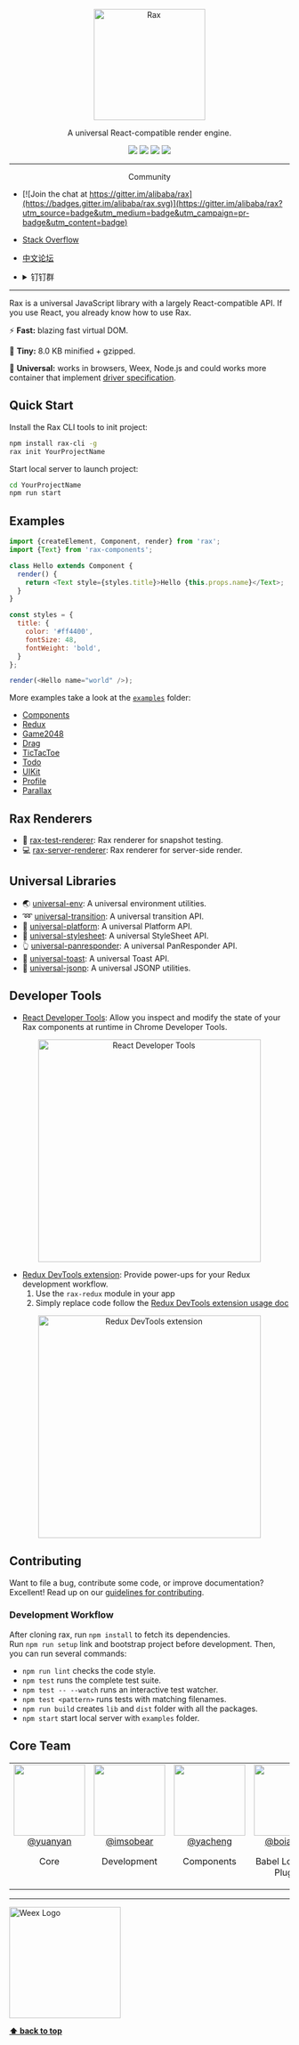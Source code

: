 <p align="center">
  <a href="https://rax.taobaofed.org">
    <img alt="Rax" src="https://gw.alicdn.com/L1/461/1/40137b64ab73a123e78d8246cd81c8379358c999_400x400.jpg" width="200">
  </a>
</p>

<p align="center">
A universal React-compatible render engine.
</p>

<p align="center">
  <a href="https://github.com/alibaba/rax/blob/master/LICENSE"><img src="https://img.shields.io/npm/l/rax.svg"></a>
  <a href="https://www.npmjs.com/package/rax"><img src="https://img.shields.io/npm/v/rax.svg"></a>
  <a href="https://www.npmjs.com/package/rax"><img src="https://img.shields.io/npm/dm/rax.svg"></a>
  <a href="https://travis-ci.org/alibaba/rax"><img src="https://travis-ci.org/alibaba/rax.svg?branch=master"></a>
</p>

---

<p align="center">
Community
</p>

* [![Join the chat at https://gitter.im/alibaba/rax](https://badges.gitter.im/alibaba/rax.svg)](https://gitter.im/alibaba/rax?utm_source=badge&utm_medium=badge&utm_campaign=pr-badge&utm_content=badge)  

* [Stack Overflow](http://stackoverflow.com/questions/tagged/rax)

* [中文论坛](http://react-china.org/c/rax)

* <details>
  <summary>钉钉群</summary>
  <a href="http://qr.dingtalk.com/action/joingroup?code=v1,k1,CP2dPkf6aojTT2QdsLM1GK4vDw4x3Q3UMdC96zOTGWzA09r+RLlVDuyQIAt5L+xqo/WU2LKsFRUYCTNKl7J/riENfO/4JdpdPsdf2DCoeF8tH9f9QvubrOUvmN6NriqFXtEUb0fp/hjJPUzBWCyDJCM63BVN7p2I"><img alt="Join the chat at dingtalk" src="https://cloud.githubusercontent.com/assets/677114/23734081/a3651cd6-04b7-11e7-8290-11fb20b722b4.png"></a>
</details>

---

Rax is a universal JavaScript library with a largely React-compatible API. If you use React, you already know how to use Rax.

:zap: **Fast:** blazing fast virtual DOM.

:dart: **Tiny:** 8.0 KB minified + gzipped.

:art: **Universal:** works in browsers, Weex, Node.js and could works more container that implement [driver specification](./docs/driver-spec.md).

## Quick Start

Install the Rax CLI tools to init project:

```sh
npm install rax-cli -g
rax init YourProjectName
```

Start local server to launch project:
```sh
cd YourProjectName
npm run start
```

## Examples

```js
import {createElement, Component, render} from 'rax';
import {Text} from 'rax-components';

class Hello extends Component {
  render() {
    return <Text style={styles.title}>Hello {this.props.name}</Text>;
  }
}

const styles = {
  title: {
    color: '#ff4400',
    fontSize: 48,
    fontWeight: 'bold',
  }
};

render(<Hello name="world" />);
```

More examples take a look at the [`examples`](/examples/) folder:
* [Components](./examples/components)
* [Redux](/examples/redux)
* [Game2048](/examples/game2048)
* [Drag](/examples/drag)
* [TicTacToe](/examples/tictactoe)
* [Todo](/examples/todo)
* [UIKit](/examples/uikit)
* [Profile](/examples/profile)
* [Parallax](/examples/parallax)

## Rax Renderers

* :traffic_light: [rax-test-renderer](/packages/rax-test-renderer): Rax renderer for snapshot testing.
* :computer: [rax-server-renderer](/packages/rax-server-renderer): Rax renderer for server-side render.

## Universal Libraries

* :earth_asia: [universal-env](/packages/universal-env): A universal environment utilities.
* :loop: [universal-transition](/packages/universal-transition): A universal transition API.
* :iphone: [universal-platform](/packages/universal-platform): A universal Platform API.
* :bikini: [universal-stylesheet](/packages/universal-stylesheet): A universal StyleSheet API.
* :point_up_2: [universal-panresponder](/packages/universal-panresponder): A universal PanResponder API.
* :speech_balloon: [universal-toast](/packages/universal-toast): A universal Toast API.
* :postbox: [universal-jsonp](/packages/universal-jsonp): A universal JSONP utilities.


## Developer Tools

* [React Developer Tools](https://github.com/facebook/react-devtools): Allow you inspect and modify the state of your Rax components at runtime in Chrome Developer Tools.

<p align="center">
<img alt="React Developer Tools" src="https://cloud.githubusercontent.com/assets/677114/21539681/0a442c54-cde4-11e6-89cd-687dbc244d94.png" width="400">
</p>

* [Redux DevTools extension](https://github.com/zalmoxisus/redux-devtools-extension): Provide power-ups for your Redux development workflow.
  1. Use the `rax-redux` module in your app
  2. Simply replace code follow the [Redux DevTools extension usage doc](https://github.com/zalmoxisus/redux-devtools-extension#usage)

<p align="center">
<img alt="Redux DevTools extension" src="https://cloud.githubusercontent.com/assets/677114/21539902/f66d25a8-cde5-11e6-8f68-f0fadbff66b7.png" width="400">
</p>

## Contributing

Want to file a bug, contribute some code, or improve documentation? Excellent! Read up on our [guidelines for contributing](./.github/CONTRIBUTING.md).

### Development Workflow

After cloning rax, run `npm install` to fetch its dependencies.  
Run `npm run setup` link and bootstrap project before development.
Then, you can run several commands:

* `npm run lint` checks the code style.
* `npm test` runs the complete test suite.
* `npm test -- --watch` runs an interactive test watcher.
* `npm test <pattern>` runs tests with matching filenames.
* `npm run build` creates `lib` and `dist` folder with all the packages.
* `npm start` start local server with `examples` folder.


## Core Team

<table>
  <tbody>
    <tr>
      <td align="center" valign="top">
        <img width="128" height="128" src="https://github.com/yuanyan.png?s=128">
        <br>
        <a href="https://github.com/yuanyan">@yuanyan</a>
        <p>Core</p>
      </td>
      <td align="center" valign="top">
        <img width="128" height="128" src="https://github.com/imsobear.png?s=128">
        <br>
        <a href="https://github.com/imsobear">@imsobear</a>
        <p>Development</p>
      </td>
      <td align="center" valign="top">
        <img width="128" height="128" src="https://github.com/yacheng.png?s=128">
        <br>
        <a href="https://github.com/yacheng">@yacheng</a>
        <p>Components</p>
      </td>
      <td align="center" valign="top">
        <img width="128" height="128" src="https://github.com/boiawang.png?s=128">
        <br>
        <a href="https://github.com/boiawang">@boiawang</a>
        <p>Babel Loaders &amp; Plugins</p>
      </td>
      <td align="center" valign="top">
        <img width="128" height="128" src="https://github.com/noyobo.png?s=128">
        <br>
        <a href="https://github.com/noyobo">@noyobo</a>
        <p>Webpack Plugins</p>
      </td>
     </tr>
  </tbody>
</table>

---
<a href="https://weex-project.io/">
  <img alt="Weex Logo" src="https://img.alicdn.com/tps/TB1zBLaPXXXXXXeXXXXXXXXXXXX-121-59.svg" width="200">
</a>

**[⬆ back to top](#top)**
